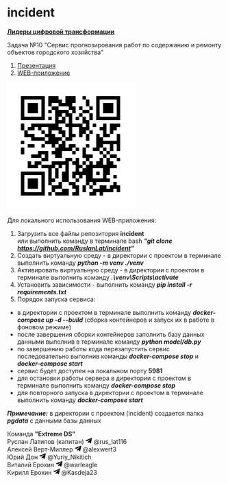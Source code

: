 # incident

[**Лидеры цифровой трансформации**](https://leaders2023.innoagency.ru/task_10)

Задача №10 "Сервис прогнозирования работ по содержанию и ремонту объектов городского хозяйства"

1. [Презентация](https://github.com/RuslanLat/incedent/blob/main/presentation.pdf)
2. [WEB-приложение](https://incedent.streamlit.app/)

![web](https://github.com/RuslanLat/incedent/blob/main/images/web.png)


Для локального использования WEB-приложения:
1. Загрузить все файлы репозитория **incident** \
    или выполнить команду в терминале bash ***"git clone https://github.com/RuslanLat/incident"***
2. Создать виртуальную среду - в директории с проектом в терминале выполнить команду ***python -m venv ./venv***
3. Активировать виртуальную среду - в директории с проектом в терминале выполнить команду ***.\venv\Scripts\activate***
4. Установить зависимости - выполнить команду ***pip install -r requirements.txt***
5. Порядок запуска сервиса:
* в директории с проектом в терминале выполнить команду ***docker-compose up -d --build*** (сборка контейнеров и запуск их в работе в фоновом режиме)
* после завершения сборки контейнеров заполнить базу данных данными выполнив в терминале команду ***python model/db.py***
* по завершению работы кода перезапустить сервис последовательно выполнив команды ***docker-compose stop*** и ***docker-compose start*** 
* сервис будет доступен на локальном порту **5981**
* для остановки работы сервера в директории с проектом в терминале выполнить команду ***docker-compose stop***
* для повторного запуска в директории с проектом в терминале выполнить команду ***docker-compose start*** 

***Примечание:*** в директории с проектом (incident) создается папка ***pgdata*** с данными базы данных

Команда **"Extreme DS"** \
Руслан Латипов (капитан) <img src="https://github.com/RuslanLat/green/blob/main/images/telegram_icon.png" width="15"> @rus_lat116 \
Алексей Верт-Миллер <img src="https://github.com/RuslanLat/green/blob/main/images/telegram_icon.png" width="15"> @alexwert3 \
Юрий Дон <img src="https://github.com/RuslanLat/green/blob/main/images/telegram_icon.png" width="15"> @Yuriy_Nikitich \
Виталий Ерохин <img src="https://github.com/RuslanLat/green/blob/main/images/telegram_icon.png" width="15"> @warleagle \
Кирилл Ерохин <img src="https://github.com/RuslanLat/green/blob/main/images/telegram_icon.png" width="15"> @Kasdeja23